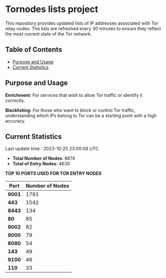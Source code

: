 # Tornodes lists project

This repository provides updated lists of IP addresses associated with Tor relay nodes. The lists are refreshed every 30 minutes to ensure they reflect the most current state of the Tor network.

## Table of Contents

- [Purpose and Usage](#purpose-and-usage)
- [Current Statistics](#current-statistics)


## Purpose and Usage

**Enrichment**: For services that wish to allow Tor traffic or identify it correctly.

**Blacklisting**: For those who want to block or control Tor traffic, understanding which IPs belong to Tor can be a starting point with a high accuracy.

## Current Statistics

Last update time : 2023-10-25 23:00:08 UTC

- **Total Number of Nodes**: 8874
- **Total of Entry Nodes**: 4630

**TOP 10 PORTS USED FOR TOR ENTRY NODES**

| **Port** | **Number of Nodes** |
|------|-----------------|
| **9001**   | 1791  |
| **443**   | 1542  |
| **8443**   | 134  |
| **80**   | 85  |
| **9002**   | 82  |
| **9000**   | 79  |
| **8080**   | 54  |
| **143**   | 49  |
| **9100**   | 48  |
| **110**   | 33  |


